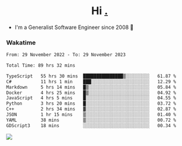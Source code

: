 <h1 align="center">Hi <a href="https://www.hackerrank.com/erasmosaraujo">.</a></h1>
 
- I'm a Generalist Software Engineer  since 2008 🚀
<!--  
<p align="left">
  <a href="https://github.com/erasmosoares/github-readme-stats">
    <img
      align="center"
      src="https://github-readme-stats.vercel.app/api/top-langs/?username=erasmosoares&theme=radical&layout=compact"
    />
  </a>
  <a href="https://github.com/erasmosoares/github-readme-stats">
    [![Harlok's WakaTime stats](https://github-readme-stats.vercel.app/api/wakatime?username=ffflabs)](https://github.com/anuraghazra/github-readme-stats)
  </a>
</p>

<!--
 ### Repo 
 
<p align="left">
 <a href="https://github.com/erasmosoares/github-readme-stats">
    <img
      align="center"
      height="165"
      src="https://github-readme-stats.vercel.app/api/pin?username=erasmosoares&repo=sample-node&title_color=fff&icon_color=f9f9f9&text_color=9f9f9f&bg_color=151515"
    />
  </a>
  <a href="https://github.com/erasmosoares/github-readme-stats">
    <img
      align="center"
      height="165"
      src="https://github-readme-stats.vercel.app/api/pin?username=erasmosoares&repo=sample-node&title_color=fff&icon_color=f9f9f9&text_color=9f9f9f&bg_color=151515"
    />
  </a>
</p>
-->

 ### Wakatime 

<!--START_SECTION:waka-->

```txt
From: 29 November 2022 - To: 29 November 2023

Total Time: 89 hrs 32 mins

TypeScript   55 hrs 30 mins  ███████████████▒░░░░░░░░░   61.87 %
C#           11 hrs 1 min    ███░░░░░░░░░░░░░░░░░░░░░░   12.29 %
Markdown     5 hrs 14 mins   █▒░░░░░░░░░░░░░░░░░░░░░░░   05.84 %
Docker       4 hrs 25 mins   █▒░░░░░░░░░░░░░░░░░░░░░░░   04.92 %
JavaScript   4 hrs 5 mins    █░░░░░░░░░░░░░░░░░░░░░░░░   04.55 %
Python       3 hrs 20 mins   █░░░░░░░░░░░░░░░░░░░░░░░░   03.72 %
C++          2 hrs 34 mins   ▓░░░░░░░░░░░░░░░░░░░░░░░░   02.87 %
JSON         1 hr 15 mins    ▒░░░░░░░░░░░░░░░░░░░░░░░░   01.40 %
YAML         38 mins         ▒░░░░░░░░░░░░░░░░░░░░░░░░   00.72 %
GDScript3    18 mins         ░░░░░░░░░░░░░░░░░░░░░░░░░   00.34 %
```

<!--END_SECTION:waka-->

![](https://komarev.com/ghpvc/?username=erasmosoares&color=brightgreen)
